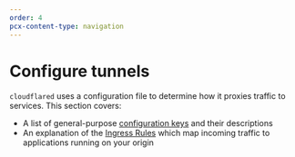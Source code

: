 ```yaml
---
order: 4
pcx-content-type: navigation
---
```


# Configure tunnels

`cloudflared` uses a configuration file to determine how it proxies traffic to services. This section covers:

- A list of general-purpose [configuration keys](/connections/connect-apps/configuration/config) and their descriptions
- An explanation of the [Ingress Rules](/connections/connect-apps/configuration/ingress) which map incoming traffic to applications running on your origin
